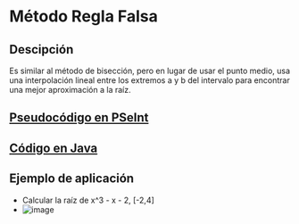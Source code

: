 # Método Regla Falsa

## Descipción
Es similar al método de bisección, pero en lugar de usar el punto medio, usa una interpolación lineal entre los extremos a y b del intervalo para encontrar una mejor aproximación a la raíz.

## [Pseudocódigo en PSeInt](./ReglaFalsa.psc)

## [Código en Java](./ReglaFalsa.java)

## Ejemplo de aplicación
- Calcular la raíz de x^3 - x - 2, [-2,4]
- ![image](https://github.com/user-attachments/assets/9fffe407-693b-4ef5-adce-3e5f470d3ec9)
